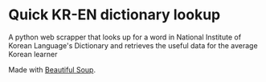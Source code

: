 # Quick KR-EN dictionary lookup
A python web scrapper that looks up for a word in National Institute of Korean Language's Dictionary and retrieves the useful data for the average Korean learner

Made with [Beautiful Soup](https://www.crummy.com/software/BeautifulSoup/bs4/doc/ "A web scrapper for python").
